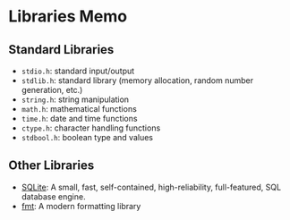 # Libraries Memo

## Standard Libraries

- `stdio.h`: standard input/output
- `stdlib.h`: standard library (memory allocation, random number generation, etc.)
- `string.h`: string manipulation
- `math.h`: mathematical functions
- `time.h`: date and time functions
- `ctype.h`: character handling functions
- `stdbool.h`: boolean type and values

## Other Libraries

- [SQLite](https://www.sqlite.org/index.html): A small, fast, self-contained, high-reliability, full-featured, SQL database engine.
- [fmt](https://github.com/fmtlib/fmt): A modern formatting library
